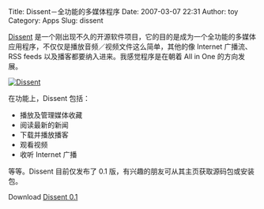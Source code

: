 Title: Dissent－全功能的多媒体程序
Date: 2007-03-07 22:31
Author: toy
Category: Apps
Slug: dissent

[Dissent](http://dissent-project.org/)
是一个刚出现不久的开源软件项目，它的目的是成为一个全功能的多媒体应用程序，不仅仅是播放音频／视频文件这么简单，其他的像
Internet 广播流、RSS feeds 以及播客都要纳入进来。我感觉程序是在朝着 All
in One 的方向发展。

[![Dissent](http://i.linuxtoy.org/i/2007/03/dissent_s.png)](http://i.linuxtoy.org/i/2007/03/dissent.png)

在功能上，Dissent 包括：

-   播放及管理媒体收藏
-   阅读最新的新闻
-   下载并播放播客
-   观看视频
-   收听 Internet 广播

等等。Dissent 目前仅发布了 0.1
版，有兴趣的朋友可从其主页获取源码包或安装包。

Download [Dissent 0.1](http://dissent-project.org/download.html)
